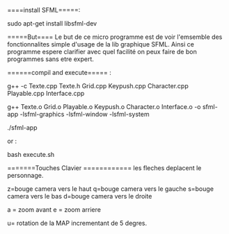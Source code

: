 ====install SFML=====: 

sudo apt-get install libsfml-dev


=====But====
Le but de ce micro programme est de voir l'emsemble des fonctionnalites simple d'usage de la lib graphique SFML.
Ainsi ce programme espere clarifier avec quel facilité on peux faire de bon programmes sans etre expert.




======compil and execute===== : 

g++ -c Texte.cpp Texte.h Grid.cpp Keypush.cpp Character.cpp Playable.cpp Interface.cpp 

 g++ Texte.o Grid.o Playable.o Keypush.o Character.o Interface.o -o sfml-app -lsfml-graphics -lsfml-window -lsfml-system
 
./sfml-app


or : 

bash execute.sh 


=======Touches Clavier ============
les fleches deplacent le personnage.

  z=bouge camera vers le haut
q=bouge camera vers le gauche
 s=bouge camera vers le bas
 d=bouge camera vers le droite
 
 a = zoom avant
 e = zoom arriere
 
 u= rotation de la MAP incrementant de 5 degres.
 
